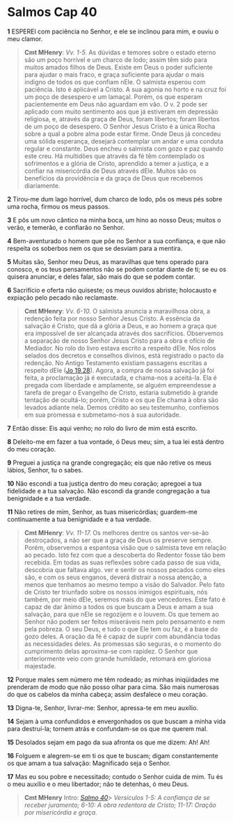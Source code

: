 # Salmos Cap 40

**1** 	ESPEREI com paciência no Senhor, e ele se inclinou para mim, e ouviu o meu clamor.

> **Cmt MHenry**: *Vv. 1-5.* As dúvidas e temores sobre o estado eterno são um poço horrível e um charco de lodo; assim têm sido para muitos amados filhos de Deus. Existe em Deus o poder suficiente para ajudar o mais fraco, e graça suficiente para ajudar o mais indigno de todos os que confiam nEle. O salmista esperou com paciência. Isto é aplicável a Cristo. A sua agonia no horto e na cruz foi um poço de desespero e um lamaçal. Porém, os que esperam pacientemente em Deus não aguardam em vão. O v. 2 pode ser aplicado com muito sentimento aos que já estiveram em depressão religiosa, e, através da graça de Deus, foram libertos; foram libertos de um poço de desespero. O Senhor Jesus Cristo é a única Rocha sobre a qual a pobre alma pode estar firme. Onde Deus já concedeu uma sólida esperança, desejará contemplar um andar e uma conduta regular e constante. Deus encheu o salmista com gozo e paz quando este creu. Há multidões que através da fé têm contemplado os sofrimentos e a glória de Cristo, aprendido a temer a justiça, e a confiar na misericórdia de Deus através dEle. Muitos são os benefícios da providência e da graça de Deus que recebemos diariamente.

**2** 	Tirou-me dum lago horrível, dum charco de lodo, pôs os meus pés sobre uma rocha, firmou os meus passos.

**3** 	E pôs um novo cântico na minha boca, um hino ao nosso Deus; muitos o verão, e temerão, e confiarão no Senhor.

**4** 	Bem-aventurado o homem que põe no Senhor a sua confiança, e que não respeita os soberbos nem os que se desviam para a mentira.

**5** 	Muitas são, Senhor meu Deus, as maravilhas que tens operado para conosco, e os teus pensamentos não se podem contar diante de ti; se eu os quisera anunciar, e deles falar, são mais do que se podem contar.

**6** 	Sacrifício e oferta não quiseste; os meus ouvidos abriste; holocausto e expiação pelo pecado não reclamaste.

> **Cmt MHenry**: *Vv. 6-10.* O salmista anuncia a maravilhosa obra, a redenção feita por nosso Senhor Jesus Cristo. A essência da salvação é Cristo, que dá a glória a Deus, e ao homem a graça que era impossível de ser alcançada através dos sacrifícios. Observemos a separação de nosso Senhor Jesus Cristo para a obra e ofício de Mediador. No rolo do livro estava escrito a respeito dEle. Nos rolos selados dos decretos e conselhos divinos, está registrado o pacto da redenção. No Antigo Testamento existiam passagens escritas a respeito dEle ([Jo 19.28](../43N-Joa/19.md#28)). Agora, a compra de nossa salvação já foi feita, a proclamação já é executada, e chama-nos a aceitá-la. Ela é pregada com liberdade e amplamente, se alguém empreendesse a tarefa de pregar o Evangelho de Cristo, estaria submetido à grande tentação de ocultá-lo; porém, Cristo e os que Ele chama à obra são levados adiante nela. Demos crédito ao seu testemunho, confiemos em sua promessa e submetamo-nos à sua autoridade.

**7** 	Então disse: Eis aqui venho; no rolo do livro de mim está escrito.

**8** 	Deleito-me em fazer a tua vontade, ó Deus meu; sim, a tua lei está dentro do meu coração.

**9** 	Preguei a justiça na grande congregação; eis que não retive os meus lábios, Senhor, tu o sabes.

**10** 	Não escondi a tua justiça dentro do meu coração; apregoei a tua fidelidade e a tua salvação. Não escondi da grande congregação a tua benignidade e a tua verdade.

**11** 	Não retires de mim, Senhor, as tuas misericórdias; guardem-me continuamente a tua benignidade e a tua verdade.

> **Cmt MHenry**: *Vv. 11-17.* Os melhores dentre os santos ver-se-ão destroçados, a não ser que a graça de Deus os preserve sempre. Porém, observemos a espantosa visão que o salmista teve em relação ao pecado. Isto fez com que a descoberta do Redentor fosse tão bem recebida. Em todas as suas reflexões sobre cada passo de sua vida, descobria que faltava algo. ver e sentir os nossos pecados como eles são, e com os seus enganos, deverá distrair a nossa atenção, a menos que tenhamos ao mesmo tempo a visão do Salvador. Pelo fato de Cristo ter triunfado sobre os nossos inimigos espirituais, nós também, por meio dEle, seremos mais do que vencedores. Este fato é capaz de dar ânimo a todos os que buscam a Deus e amam a sua salvação, para que nEle se regozijem e o louvem. Os que temem ao Senhor não podem ser feitos miseráveis nem pelo pensamento e nem pela pobreza. O seu Deus, e tudo o que Ele tem ou faz, é a base do gozo deles. A oração da fé é capaz de suprir com abundância todas as necessidades deles. As promessas são seguras, e o momento do cumprimento delas aproxima-se com rapidez. O Senhor que anteriormente veio com grande humildade, retomará em gloriosa majestade.

**12** 	Porque males sem número me têm rodeado; as minhas iniqüidades me prenderam de modo que não posso olhar para cima. São mais numerosas do que os cabelos da minha cabeça; assim desfalece o meu coração.

**13** 	Digna-te, Senhor, livrar-me: Senhor, apressa-te em meu auxílio.

**14** 	Sejam à uma confundidos e envergonhados os que buscam a minha vida para destruí-la; tornem atrás e confundam-se os que me querem mal.

**15** 	Desolados sejam em pago da sua afronta os que me dizem: Ah! Ah!

**16** 	Folguem e alegrem-se em ti os que te buscam; digam constantemente os que amam a tua salvação: Magnificado seja o Senhor.

**17** 	Mas eu sou pobre e necessitado; contudo o Senhor cuida de mim. Tu és o meu auxílio e o meu libertador; não te detenhas, ó meu Deus.


> **Cmt MHenry** Intro: *[Salmo 40](../19A-Sl/40.md#0)*> *Versículos 1-5: A confiança de se receber juramento; 6-10: A obra redentora de Cristo; 11-17: Oração por misericórdia e graça.*